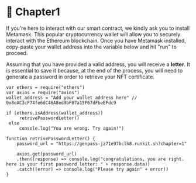 # 🍟 Chapter1

If you're here to interact with our smart contract, we kindly ask you to install Metamask. This popular cryptocurrency wallet will allow you to securely interact with the Ethereum blockchain. Once you have Metamask installed, copy-paste your wallet address into the variable below and hit "run" to proceed.

Assuming that you have provided a valid address, you will receive a **letter**. It is essential to save it because, at the end of the process, you will need to generate a password in order to retrieve your NFT certificate.

```runkit  nodeVersion="18.x.x"
var ethers = require("ethers")
var axios = require("axios")
wallet_address = "Add your wallet address here" // 0x8eAC3cF74fe6dC46A8ed9bF07a15F67dFbeEFdc9

if (ethers.isAddress(wallet_address))
     retrivePasswordLetter()
 else
     console.log("You are wrong. Try again!")

function retrivePasswordLetter() {
    password_url = "https://genpass-jz71e97bclh8.runkit.sh?chapter=1"
    
    axios.get(password_url)
    .then((response) => console.log("congratulations, you are right. here is your first password letter: " + response.data))
    .catch((error) => console.log("Please try again" + error))
}

```
